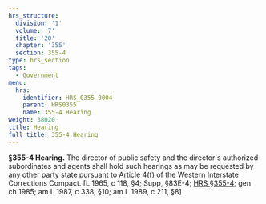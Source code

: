 ```yaml
---
hrs_structure:
  division: '1'
  volume: '7'
  title: '20'
  chapter: '355'
  section: 355-4
type: hrs_section
tags:
  - Government
menu:
  hrs:
    identifier: HRS_0355-0004
    parent: HRS0355
    name: 355-4 Hearing
weight: 38020
title: Hearing
full_title: 355-4 Hearing
---
```

**§355-4 Hearing.** The director of public safety and the director's authorized subordinates and agents shall hold such hearings as may be requested by any other party state pursuant to Article 4(f) of the Western Interstate Corrections Compact. [L 1965, c 118, §4; Supp, §83E-4; [HRS §355-4](/title-20/chapter-355/section-355-4/); gen ch 1985; am L 1987, c 338, §10; am L 1989, c 211, §8]